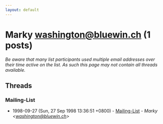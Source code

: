 ```yaml
---
layout: default
---
```


# Marky <washington@bluewin.ch> (1 posts)

_Be aware that many list participants used multiple email addresses over their time active on the list. As such this page may not contain all threads available._

## Threads

### Mailing-List
+ 1998-09-27 (Sun, 27 Sep 1998 13:36:51 +0800) - [Mailing-List](/archive/1998/09/658f3205d2a0c74f165155d1c2190101c76347de15e07ff0f588d1f2002f6b00) - _Marky \<washington@bluewin.ch\>_

